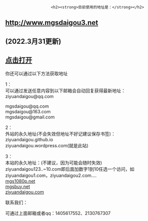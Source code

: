 
<!DOCTYPE html>
<html>
<head>
    <meta charset="utf-8" />
    <link rel="stylesheet" href="https://cdn.jsdelivr.net/gh/ziyuandaigou/ziyuandaigou.github.io/" />
    <title>资源代购网最新地址</title>
    <meta http-equiv="X-UA-Compatible" content="IE=edge,chrome=1">
    <meta content='width=device-width, initial-scale=1.0, user-scalable=0' name='viewport' />
    <meta name="keywords" content="资源代购网最新地址,259LUXU代购,mgs商店,200GANA资源,SIRO资源" />
    <meta name="description" content="资源代购网最新地址,259LUXU代购,mgs商店,200GANA资源,SIRO资源" />

</head>

<body>

						<h2><strong>目前使用的地址是：</strong></h2>
<h2><strong><a href="http://www.mgsdaigou3.net" rel="nofollow">http://www.mgsdaigou3.net</a></strong></h2>
<h2><strong>(2022.3月31更新)</strong></h2>
<h2><a href="http://www.mgsdaigou3.net" target="_blank" rel="noopener">点击打开</a></h2>
<p><span id="more-1"></span></p>
<p>你还可以通过以下方法获取地址</p>
<p>1：<br>
可以通过发送任意内容到以下邮箱会自动回复获得最新地址：<br>
ziyuandaigou@qq.com</p>
<p>mgsdaigou@qq.com<br>
mgsdaigou@163.com<br>
mgsdaigou@gmail.com</p>
<p>2：<br>
外站的永久地址(不会失效但地址不好记建议保存书签)：<br>
ziyuandaigou.github.io<br>
ziyuandaigou.wordpress.com(就是此站)</p>
<p>3：<br>
本站的永久地址：(不建议，因为可能会随时失效)<br>
ziyuandaigou123..~10.com即后面加数字1到10任选一个访问，如ziyuandaigou1.com，ziyuandaigou2.com….<br>
<a href="http://www.mgsapi.com">mgs1080p.net</a><br>
<a href="http://www.mgsapi.com">mgsbuy.net</a><br>
<a href="http://www.mgsapi.com">ziyuandaigou.com</a></p>
<p>联系我们：</p>
<p>可通过上面邮箱或者qq：1405617552、2130767307</p>
</html>

